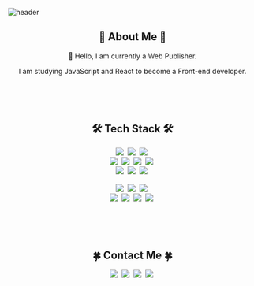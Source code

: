 ![header](https://capsule-render.vercel.app/api?type=waving&color=212121&height=200&section=header&text=OH%20MINA&fontSize=70&fontColor=ffc400&fontAlign=79&fontAlignY=40&desc=Web%20Publisher_Frontend&descAlign=83.5&descAlignY=60)

<h2 align="center">🌻 About Me 🌻</h2>
<div align="center">
  <p>🌱 Hello, I am currently a Web Publisher.</p>
  <p>I am studying JavaScript and React to become a Front-end developer.</p>
</div>

<br>
<br>
<br>

<h2 align="center">🛠 Tech Stack 🛠</h2>
<p align="center">
  <img src="https://img.shields.io/badge/HTML5-E34F26?style=flat&logo=HTML5&logoColor=white"></a>&nbsp
  <img src="https://img.shields.io/badge/CSS3-1572B6?style=flat&logo=CSS3&logoColor=white"></a>&nbsp 
  <img src="https://img.shields.io/badge/Figma-F24E1E?style=flat&logo=Figma&logoColor=white"></a>&nbsp 
  <br>
  <img src="https://img.shields.io/badge/Javascript-ffb13b?style=flat&logo=javascript&logoColor=white"/></a>&nbsp 
  <img src="https://img.shields.io/badge/jQuery-0769AD?style=flat&logo=jQuery&logoColor=white"></a>&nbsp
  <img src="https://img.shields.io/badge/React-61DAFB?style=flat&logo=React&logoColor=white"></a>&nbsp
  <img src="https://img.shields.io/badge/Vue.js-4FC08D?style=flat&logo=Vue.js&logoColor=white"></a>&nbsp
  <br>
  <a href="https://github.com/alsdk9879"><img src="https://img.shields.io/badge/GitHub-181717?style=flat&logo=GitHub&logoColor=white"></a>&nbsp 
  <img src="https://img.shields.io/badge/GitLab-FC6D26?style=flat&logo=GitLab&logoColor=white"></a>&nbsp
  <img src="https://img.shields.io/badge/Git-F05032?style=flat&logo=Git&logoColor=white"></a>&nbsp
  <br>
  <br>
  <img src="https://img.shields.io/badge/Illustrator-FF9A00?style=flat&logo=Adobe Illustrator&logoColor=white"></a>&nbsp 
  <img src="https://img.shields.io/badge/Photoshop-31A8FF?style=flat&logo=Adobe Photoshop&logoColor=white"></a>&nbsp
  <img src="https://img.shields.io/badge/XD-FF61F6?style=flat&logo=Adobe XD&logoColor=white"></a>&nbsp
  <br>
  <img src="https://img.shields.io/badge/Dreamweaver-0ABF53?style=flat&logo=Adobe Dreamweaver&logoColor=white"></a>&nbsp
  <img src="https://img.shields.io/badge/InDesign-FF3366?style=flat&logo=Adobe InDesign&logoColor=white"></a>&nbsp
  <img src="https://img.shields.io/badge/Premiere Pro-9999FF?style=flat&logo=Adobe Premiere Pro&logoColor=white"></a>&nbsp
  <img src="https://img.shields.io/badge/After Effects-5A45FF?style=flat&logo=Adobe After Effects&logoColor=white"></a>&nbsp
</p>

<br>
<br>
<br>

<h2 align="center">🍀 Contact Me 🍀</h2>
<p align="center">
  <img src="https://img.shields.io/badge/Tistory-E94F20?style=flat&logo=Tistory&logoColor=white"></a>&nbsp 
  <img src="https://img.shields.io/badge/Notion-FFFFFF?style=flat&logo=Notion&logoColor=black"></a>&nbsp
  <a href="https://alsdk9879.github.io/dothome21/"><img src="https://img.shields.io/badge/Portfolio-FF9E0F?style=flat&logo=AirPlay Video&logoColor=black"></a>&nbsp
  <a href="https://alsdk9879.tistory.com/"><img src="https://img.shields.io/badge/Gmail-EA4335?style=flat&logo=Gmail&logoColor=white"></a>&nbsp
</p>
